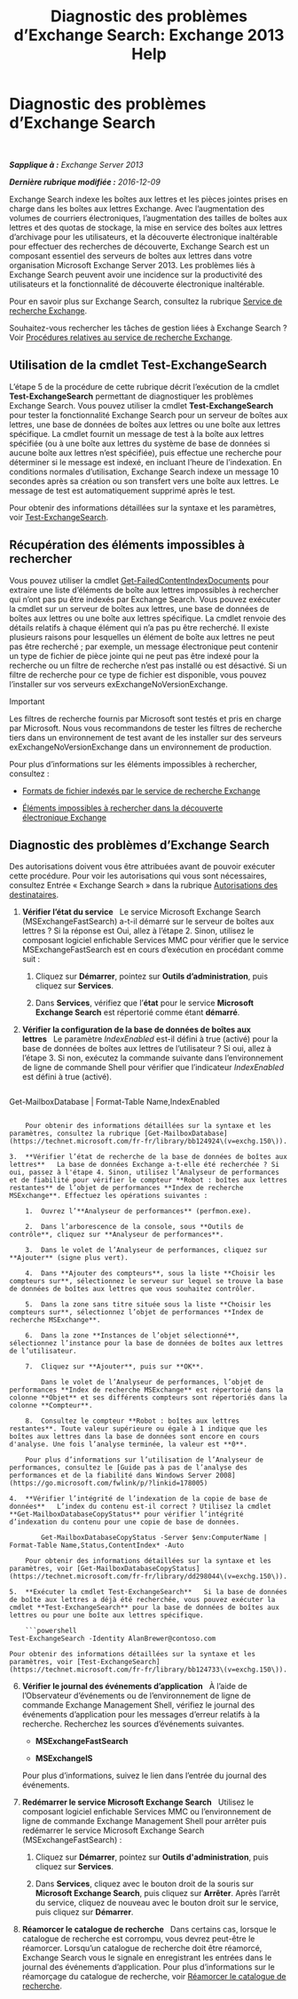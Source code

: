 ﻿---
title: 'Diagnostic des problèmes d’Exchange Search: Exchange 2013 Help'
TOCTitle: Diagnostic des problèmes d’Exchange Search
ms:assetid: 8cfa26f4-ccf0-42dd-8570-67018188b4e8
ms:mtpsurl: https://technet.microsoft.com/fr-fr/library/Bb123701(v=EXCHG.150)
ms:contentKeyID: 52062998
ms.date: 04/24/2018
mtps_version: v=EXCHG.150
ms.translationtype: HT
---

# Diagnostic des problèmes d’Exchange Search

 

_**Sapplique à :** Exchange Server 2013_

_**Dernière rubrique modifiée :** 2016-12-09_

Exchange Search indexe les boîtes aux lettres et les pièces jointes prises en charge dans les boîtes aux lettres Exchange. Avec l’augmentation des volumes de courriers électroniques, l’augmentation des tailles de boîtes aux lettres et des quotas de stockage, la mise en service des boîtes aux lettres d’archivage pour les utilisateurs, et la découverte électronique inaltérable pour effectuer des recherches de découverte, Exchange Search est un composant essentiel des serveurs de boîtes aux lettres dans votre organisation Microsoft Exchange Server 2013. Les problèmes liés à Exchange Search peuvent avoir une incidence sur la productivité des utilisateurs et la fonctionnalité de découverte électronique inaltérable.

Pour en savoir plus sur Exchange Search, consultez la rubrique [Service de recherche Exchange](exchange-search-exchange-2013-help.md).

Souhaitez-vous rechercher les tâches de gestion liées à Exchange Search ? Voir [Procédures relatives au service de recherche Exchange](exchange-search-procedures-exchange-2013-help.md).

## Utilisation de la cmdlet Test-ExchangeSearch

L’étape 5 de la procédure de cette rubrique décrit l’exécution de la cmdlet **Test-ExchangeSearch** permettant de diagnostiquer les problèmes Exchange Search. Vous pouvez utiliser la cmdlet **Test-ExchangeSearch** pour tester la fonctionnalité Exchange Search pour un serveur de boîtes aux lettres, une base de données de boîtes aux lettres ou une boîte aux lettres spécifique. La cmdlet fournit un message de test à la boîte aux lettres spécifiée (ou à une boîte aux lettres du système de base de données si aucune boîte aux lettres n’est spécifiée), puis effectue une recherche pour déterminer si le message est indexé, en incluant l’heure de l’indexation. En conditions normales d’utilisation, Exchange Search indexe un message 10 secondes après sa création ou son transfert vers une boîte aux lettres. Le message de test est automatiquement supprimé après le test.

Pour obtenir des informations détaillées sur la syntaxe et les paramètres, voir [Test-ExchangeSearch](https://technet.microsoft.com/fr-fr/library/bb124733\(v=exchg.150\)).

## Récupération des éléments impossibles à rechercher

Vous pouvez utiliser la cmdlet [Get-FailedContentIndexDocuments](https://technet.microsoft.com/fr-fr/library/dd351154\(v=exchg.150\)) pour extraire une liste d’éléments de boîte aux lettres impossibles à rechercher qui n’ont pas pu être indexés par Exchange Search. Vous pouvez exécuter la cmdlet sur un serveur de boîtes aux lettres, une base de données de boîtes aux lettres ou une boîte aux lettres spécifique. La cmdlet renvoie des détails relatifs à chaque élément qui n’a pas pu être recherché. Il existe plusieurs raisons pour lesquelles un élément de boîte aux lettres ne peut pas être recherché ; par exemple, un message électronique peut contenir un type de fichier de pièce jointe qui ne peut pas être indexé pour la recherche ou un filtre de recherche n’est pas installé ou est désactivé. Si un filtre de recherche pour ce type de fichier est disponible, vous pouvez l’installer sur vos serveurs exExchangeNoVersionExchange.

> [!IMPORTANT]  
> Les filtres de recherche fournis par Microsoft sont testés et pris en charge par Microsoft. Nous vous recommandons de tester les filtres de recherche tiers dans un environnement de test avant de les installer sur des serveurs exExchangeNoVersionExchange dans un environnement de production.


Pour plus d’informations sur les éléments impossibles à rechercher, consultez :

  - [Formats de fichier indexés par le service de recherche Exchange](file-formats-indexed-by-exchange-search-exchange-2013-help.md)

  - [Éléments impossibles à rechercher dans la découverte électronique Exchange](unsearchable-items-in-exchange-ediscovery-exchange-2013-help.md)

## Diagnostic des problèmes d’Exchange Search

Des autorisations doivent vous être attribuées avant de pouvoir exécuter cette procédure. Pour voir les autorisations qui vous sont nécessaires, consultez Entrée « Exchange Search » dans la rubrique [Autorisations des destinataires](recipients-permissions-exchange-2013-help.md).

1.  **Vérifier l’état du service**   Le service Microsoft Exchange Search (MSExchangeFastSearch) a-t-il démarré sur le serveur de boîtes aux lettres ? Si la réponse est Oui, allez à l’étape 2. Sinon, utilisez le composant logiciel enfichable Services MMC pour vérifier que le service MSExchangeFastSearch est en cours d’exécution en procédant comme suit :
    
    1.  Cliquez sur **Démarrer**, pointez sur **Outils d’administration**, puis cliquez sur **Services**.
    
    2.  Dans **Services**, vérifiez que l’**état** pour le service **Microsoft Exchange Search** est répertorié comme étant **démarré**.

2.  **Vérifier la configuration de la base de données de boîtes aux lettres**   Le paramètre *IndexEnabled* est-il défini à true (activé) pour la base de données de boîtes aux lettres de l’utilisateur ? Si oui, allez à l’étape 3. Si non, exécutez la commande suivante dans l’environnement de ligne de commande Shell pour vérifier que l’indicateur *IndexEnabled* est défini à true (activé).
    
    ```powershell
Get-MailboxDatabase | Format-Table Name,IndexEnabled
```
    
    Pour obtenir des informations détaillées sur la syntaxe et les paramètres, consultez la rubrique [Get-MailboxDatabase](https://technet.microsoft.com/fr-fr/library/bb124924\(v=exchg.150\)).

3.  **Vérifier l’état de recherche de la base de données de boîtes aux lettres**   La base de données Exchange a-t-elle été recherchée ? Si oui, passez à l'étape 4. Sinon, utilisez l’Analyseur de performances et de fiabilité pour vérifier le compteur **Robot : boîtes aux lettres restantes** de l’objet de performances **Index de recherche MSExchange**. Effectuez les opérations suivantes :
    
    1.  Ouvrez l’**Analyseur de performances** (perfmon.exe).
    
    2.  Dans l’arborescence de la console, sous **Outils de contrôle**, cliquez sur **Analyseur de performances**.
    
    3.  Dans le volet de l’Analyseur de performances, cliquez sur **Ajouter** (signe plus vert).
    
    4.  Dans **Ajouter des compteurs**, sous la liste **Choisir les compteurs sur**, sélectionnez le serveur sur lequel se trouve la base de données de boîtes aux lettres que vous souhaitez contrôler.
    
    5.  Dans la zone sans titre située sous la liste **Choisir les compteurs sur**, sélectionnez l’objet de performances **Index de recherche MSExchange**.
    
    6.  Dans la zone **Instances de l’objet sélectionné**, sélectionnez l’instance pour la base de données de boîtes aux lettres de l’utilisateur.
    
    7.  Cliquez sur **Ajouter**, puis sur **OK**.
        
        Dans le volet de l’Analyseur de performances, l’objet de performances **Index de recherche MSExchange** est répertorié dans la colonne **Objet** et ses différents compteurs sont répertoriés dans la colonne **Compteur**.
    
    8.  Consultez le compteur **Robot : boîtes aux lettres restantes**. Toute valeur supérieure ou égale à 1 indique que les boîtes aux lettres dans la base de données sont encore en cours d'analyse. Une fois l’analyse terminée, la valeur est **0**.
    
    Pour plus d’informations sur l’utilisation de l’Analyseur de performances, consultez le [Guide pas à pas de l’analyse des performances et de la fiabilité dans Windows Server 2008](https://go.microsoft.com/fwlink/p/?linkid=178005)

4.  **Vérifier l’intégrité de l’indexation de la copie de base de données**   L’index du contenu est-il correct ? Utilisez la cmdlet **Get-MailboxDatabaseCopyStatus** pour vérifier l’intégrité d’indexation du contenu pour une copie de base de données.
    
        Get-MailboxDatabaseCopyStatus -Server $env:ComputerName | Format-Table Name,Status,ContentIndex* -Auto
    
    Pour obtenir des informations détaillées sur la syntaxe et les paramètres, voir [Get-MailboxDatabaseCopyStatus](https://technet.microsoft.com/fr-fr/library/dd298044\(v=exchg.150\)).

5.  **Exécuter la cmdlet Test-ExchangeSearch**   Si la base de données de boîte aux lettres a déjà été recherchée, vous pouvez exécuter la cmdlet **Test-ExchangeSearch** pour la base de données de boîtes aux lettres ou pour une boîte aux lettres spécifique.
    
    ```powershell
Test-ExchangeSearch -Identity AlanBrewer@contoso.com
```
    
    Pour obtenir des informations détaillées sur la syntaxe et les paramètres, voir [Test-ExchangeSearch](https://technet.microsoft.com/fr-fr/library/bb124733\(v=exchg.150\)).

6.  **Vérifier le journal des événements d’application**   À l’aide de l’Observateur d’événements ou de l’environnement de ligne de commande Exchange Management Shell, vérifiez le journal des événements d’application pour les messages d’erreur relatifs à la recherche. Recherchez les sources d’événements suivantes.
    
      - **MSExchangeFastSearch**
    
      - **MSExchangeIS**
    
    Pour plus d’informations, suivez le lien dans l’entrée du journal des événements.

7.  **Redémarrer le service Microsoft Exchange Search**   Utilisez le composant logiciel enfichable Services MMC ou l’environnement de ligne de commande Exchange Management Shell pour arrêter puis redémarrer le service Microsoft Exchange Search (MSExchangeFastSearch) :
    
    1.  Cliquez sur **Démarrer**, pointez sur **Outils d'administration**, puis cliquez sur **Services**.
    
    2.  Dans **Services**, cliquez avec le bouton droit de la souris sur **Microsoft Exchange Search**, puis cliquez sur **Arrêter**. Après l’arrêt du service, cliquez de nouveau avec le bouton droit sur le service, puis cliquez sur **Démarrer**.

8.  **Réamorcer le catalogue de recherche**   Dans certains cas, lorsque le catalogue de recherche est corrompu, vous devrez peut-être le réamorcer. Lorsqu’un catalogue de recherche doit être réamorcé, Exchange Search vous le signale en enregistrant les entrées dans le journal des événements d’application. Pour plus d’informations sur le réamorçage du catalogue de recherche, voir [Réamorcer le catalogue de recherche](reseed-the-search-catalog-exchange-2013-help.md).

